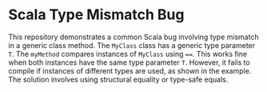 # Scala Type Mismatch Bug
This repository demonstrates a common Scala bug involving type mismatch in a generic class method.
The `MyClass` class has a generic type parameter `T`. The `myMethod` compares instances of `MyClass` using `==`. This works fine when both instances have the same type parameter `T`. However, it fails to compile if instances of different types are used, as shown in the example.
The solution involves using structural equality or type-safe equals.